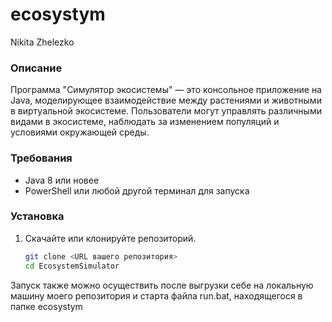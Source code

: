 # ecosystym
Nikita Zhelezko

### Описание
Программа "Симулятор экосистемы" — это консольное приложение на Java, моделирующее взаимодействие между растениями и животными в виртуальной экосистеме. Пользователи могут управлять различными видами в экосистеме, наблюдать за изменением популяций и условиями окружающей среды.

### Требования
- Java 8 или новее
- PowerShell или любой другой терминал для запуска

### Установка
1. Скачайте или клонируйте репозиторий.
   ```bash
   git clone <URL вашего репозитория>
   cd EcosystemSimulator
Запуск также можно осуществить после выгрузки себе на локальную машину моего репозитория и старта файла run.bat, находящегося в папке ecosystym
